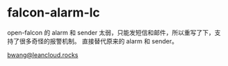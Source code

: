 falcon-alarm-lc
===============

open-falcon 的 alarm 和 sender 太弱，只能发短信和邮件，所以重写了下，支持了很多奇怪的报警机制。
直接替代原来的 alarm 和 sender。

bwang@leancloud.rocks
